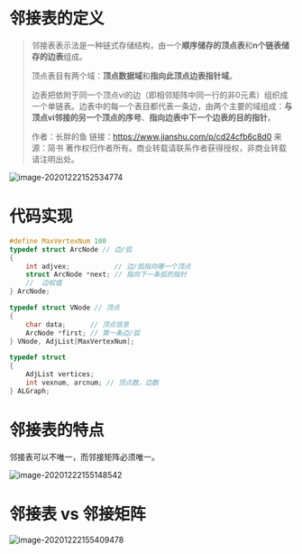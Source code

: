 # 邻接表的定义

> 邻接表表示法是一种链式存储结构，由一个**顺序储存的顶点表**和**n个链表储存的边表**组成。
>
> 顶点表目有两个域：**顶点数据域**和**指向此顶点边表指针域**。
>
> 边表把依附于同一个顶点vi的边（即相邻矩阵中同一行的非0元素）组织成一个单链表。边表中的每一个表目都代表一条边，由两个主要的域组成：**与顶点vi邻接的另一个顶点的序号**、**指向边表中下一个边表的目的指针**。
>
> 作者：长胖的鱼
> 链接：https://www.jianshu.com/p/cd24cfb6c8d0
> 来源：简书
> 著作权归作者所有。商业转载请联系作者获得授权，非商业转载请注明出处。

![image-20201222152534774](https://gitee.com/llillz/images/raw/master/image-20201222152534774.png)

# 代码实现

```c
#define MaxVertexNum 100
typedef struct ArcNode // 边/弧
{
    int adjvex;           // 边/弧指向哪一个顶点
    struct ArcNode *next; // 指向下一条弧的指针
    //  边权值
} ArcNode;

typedef struct VNode // 顶点
{
    char data;      // 顶点信息
    ArcNode *first; // 第一条边/弧
} VNode, AdjList[MaxVertexNum];

typedef struct
{
    AdjList vertices;
    int vexnum, arcnum; // 顶点数，边数
} ALGraph;
```



# 邻接表的特点

邻接表可以不唯一，而邻接矩阵必须唯一。

![image-20201222155148542](https://gitee.com/llillz/images/raw/master/image-20201222155148542.png)



# 邻接表 vs 邻接矩阵

![image-20201222155409478](https://gitee.com/llillz/images/raw/master/image-20201222155409478.png)